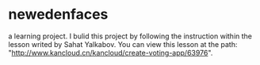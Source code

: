 # newedenfaces
a learning project.
I bulid this project by following the instruction within the lesson writed by Sahat Yalkabov. You can view this lesson at the path: "http://www.kancloud.cn/kancloud/create-voting-app/63976".
